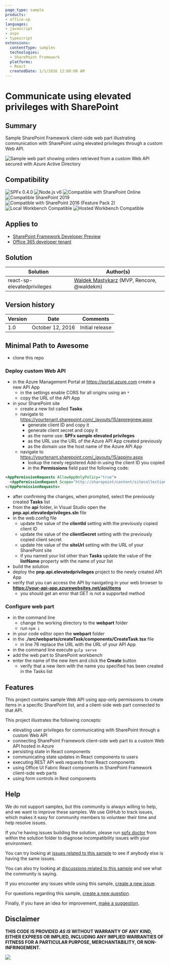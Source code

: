 ```yaml
---
page_type: sample
products:
- office-sp
languages:
- javascript
- aspx
- typescript
extensions:
  contentType: samples
  technologies:
  - SharePoint Framework
  platforms:
  - React
  createdDate: 1/1/2016 12:00:00 AM
---
```

# Communicate using elevated privileges with SharePoint

## Summary

Sample SharePoint Framework client-side web part illustrating communication with SharePoint using elevated privileges through a custom Web API.

![Sample web part showing orders retrieved from a custom Web API secured with Azure Active Directory](./assets/preview.png)


## Compatibility

![SPFx 0.4.0](https://img.shields.io/badge/SPFx-0.4.0-orange.svg)
![Node.js v6](https://img.shields.io/badge/Node.js-v6-green.svg) 
![Compatible with SharePoint Online](https://img.shields.io/badge/SharePoint%20Online-Compatible-green.svg)
![Compatible SharePoint 2019](https://img.shields.io/badge/SharePoint%20Server%202019-Compatible-green.svg)
![Compatible with SharePoint 2016 (Feature Pack 2)](https://img.shields.io/badge/SharePoint%20Server%202016%20(Feature%20Pack%202)-Compatible-green.svg)
![Local Workbench Compatible](https://img.shields.io/badge/Local%20Workbench-Compatible-green.svg)
![Hosted Workbench Compatible](https://img.shields.io/badge/Hosted%20Workbench-Compatible-green.svg)


## Applies to

* [SharePoint Framework Developer Preview](https://learn.microsoft.com/sharepoint/dev/spfx/sharepoint-framework-overview)
* [Office 365 developer tenant](https://learn.microsoft.com/sharepoint/dev/spfx/set-up-your-developer-tenant)

## Solution

Solution|Author(s)
--------|---------
react-sp-elevatedprivileges|[Waldek Mastykarz](https://github.com/waldekmastykarz) (MVP, Rencore, @waldekm)

## Version history

Version|Date|Comments
-------|----|--------
1.0|October 12, 2016|Initial release

## Minimal Path to Awesome

- clone this repo

### Deploy custom Web API

- in the Azure Management Portal at https://portal.azure.com create a new API App
  - in the settings enable CORS for all origins using an `*`
  - copy the URL of the API App
- in your SharePoint site
  - create a new list called **Tasks**
  - navigate to https://yourtenant.sharepoint.com/_layouts/15/appregnew.aspx
    - generate client ID and copy it
    - generate client secret and copy it
    - as the name use: **SPFx sample elevated privileges**
    - as the URL use the URL of the Azure API App created previously
    - as the domain use the host name of the Azure API App
  - navigate to https://yourtenant.sharepoint.com/_layouts/15/appinv.aspx
    - lookup the newly registered Add-in using the client ID you copied
    - in the **Permissions** field past the following code:

```xml
<AppPermissionRequests AllowAppOnlyPolicy="true">
  <AppPermissionRequest Scope="http://sharepoint/content/sitecollection/web/list" Right="Write" />
</AppPermissionRequests>
```

- after confirming the changes, when prompted, select the previously created **Tasks** list 
- from the **api** folder, in Visual Studio open the **pnp.api.elevatedprivileges.sln** file
- in the web.config file
  - update the value of the **clientId** setting with the previously copied client ID
  - update the value of the **clientSecret** setting with the previously copied client secret
  - update hte value of the **siteUrl** setting with the URL of your SharePoint site
  - if you named your list other than **Tasks** update the value of the **listName** property with the name of your list
- build the solution
- deploy the **pnp.api.elevatedprivileges** project to the newly created API App
- verify that you can access the API by navigating in your web browser to **https://your-api-app.azurewebsites.net/api/items**
  - you should get an error that GET is not a supported method

### Configure web part

- in the command line
  - change the working directory to the **webpart** folder
  - run `npm i`
- in your code editor open the **webpart** folder
- in the **./src/webparts/createTask/components/CreateTask.tsx** file
  - in line 76 replace the URL with the URL of your API App
- in the command line execute `gulp serve`
- add the web part to SharePoint workbench
- enter the name of the new item and click the **Create** button
  - verify that a new item with the name you specified has been created in the Tasks list

## Features

This project contains sample Web API using app-only permissions to create items in a specific SharePoint list, and a client-side web part connected to that API.

This project illustrates the following concepts:
- elevating user privileges for communicating with SharePoint through a custom Web API
- connecting SharePoint Framework client-side web part to a custom Web API hosted in Azure
- persisting state in React components
- communicating state updates in React components to users
- executing REST API web requests from React components
- using Office UI Fabric React components in SharePoint Framework client-side web parts
- using form controls in Rest components

## Help

We do not support samples, but this community is always willing to help, and we want to improve these samples. We use GitHub to track issues, which makes it easy for  community members to volunteer their time and help resolve issues.

If you're having issues building the solution, please run [spfx doctor](https://pnp.github.io/cli-microsoft365/cmd/spfx/spfx-doctor/) from within the solution folder to diagnose incompatibility issues with your environment.

You can try looking at [issues related to this sample](https://github.com/pnp/sp-dev-fx-webparts/issues?q=label%3A%22sample%3A%20react-sp-elevatedprivileges%22) to see if anybody else is having the same issues.

You can also try looking at [discussions related to this sample](https://github.com/pnp/sp-dev-fx-webparts/discussions?discussions_q=react-sp-elevatedprivileges) and see what the community is saying.

If you encounter any issues while using this sample, [create a new issue](https://github.com/pnp/sp-dev-fx-webparts/issues/new?assignees=&labels=Needs%3A+Triage+%3Amag%3A%2Ctype%3Abug-suspected%2Csample%3A%20react-sp-elevatedprivileges&template=bug-report.yml&sample=react-sp-elevatedprivileges&authors=@waldekmastykarz&title=react-sp-elevatedprivileges%20-%20).

For questions regarding this sample, [create a new question](https://github.com/pnp/sp-dev-fx-webparts/issues/new?assignees=&labels=Needs%3A+Triage+%3Amag%3A%2Ctype%3Aquestion%2Csample%3A%20react-sp-elevatedprivileges&template=question.yml&sample=react-sp-elevatedprivileges&authors=@waldekmastykarz&title=react-sp-elevatedprivileges%20-%20).

Finally, if you have an idea for improvement, [make a suggestion](https://github.com/pnp/sp-dev-fx-webparts/issues/new?assignees=&labels=Needs%3A+Triage+%3Amag%3A%2Ctype%3Aenhancement%2Csample%3A%20react-sp-elevatedprivileges&template=suggestion.yml&sample=react-sp-elevatedprivileges&authors=@waldekmastykarz&title=react-sp-elevatedprivileges%20-%20).


## Disclaimer

**THIS CODE IS PROVIDED *AS IS* WITHOUT WARRANTY OF ANY KIND, EITHER EXPRESS OR IMPLIED, INCLUDING ANY IMPLIED WARRANTIES OF FITNESS FOR A PARTICULAR PURPOSE, MERCHANTABILITY, OR NON-INFRINGEMENT.**

<img src="https://pnptelemetry.azurewebsites.net/sp-dev-fx-webparts/samples/react-sp-elevatedprivileges" />